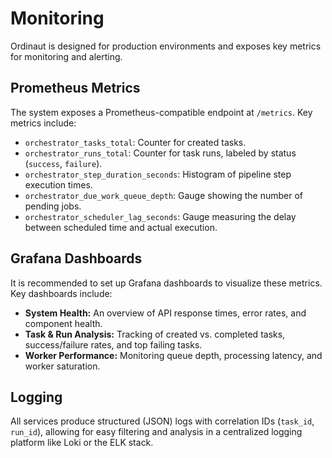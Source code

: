# Monitoring

Ordinaut is designed for production environments and exposes key metrics for monitoring and alerting.

## Prometheus Metrics

The system exposes a Prometheus-compatible endpoint at `/metrics`. Key metrics include:

- `orchestrator_tasks_total`: Counter for created tasks.
- `orchestrator_runs_total`: Counter for task runs, labeled by status (`success`, `failure`).
- `orchestrator_step_duration_seconds`: Histogram of pipeline step execution times.
- `orchestrator_due_work_queue_depth`: Gauge showing the number of pending jobs.
- `orchestrator_scheduler_lag_seconds`: Gauge measuring the delay between scheduled time and actual execution.

## Grafana Dashboards

It is recommended to set up Grafana dashboards to visualize these metrics. Key dashboards include:

- **System Health:** An overview of API response times, error rates, and component health.
- **Task & Run Analysis:** Tracking of created vs. completed tasks, success/failure rates, and top failing tasks.
- **Worker Performance:** Monitoring queue depth, processing latency, and worker saturation.

## Logging

All services produce structured (JSON) logs with correlation IDs (`task_id`, `run_id`), allowing for easy filtering and analysis in a centralized logging platform like Loki or the ELK stack.
